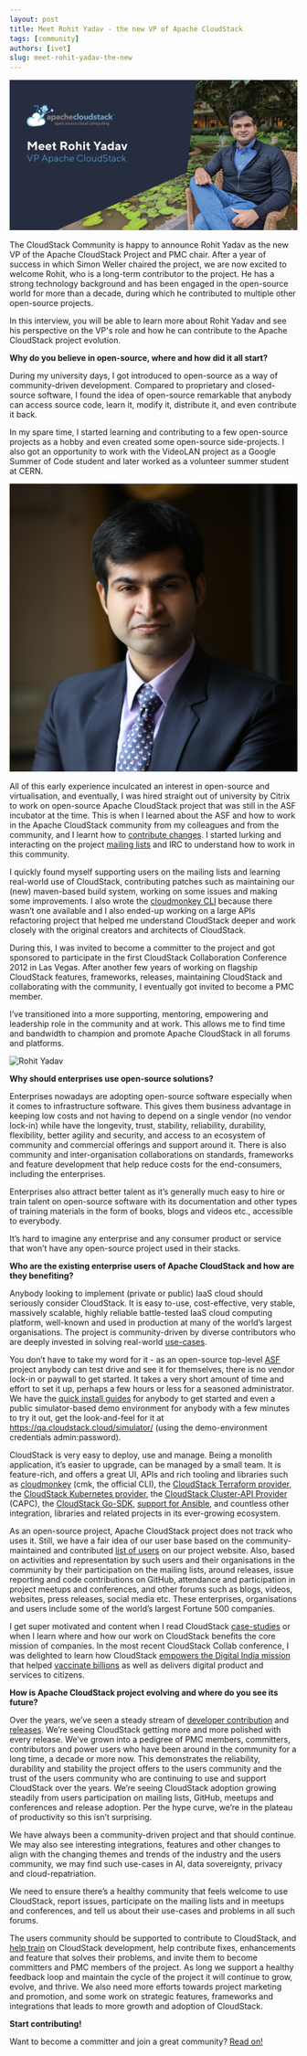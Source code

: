 ```yaml
---
layout: post
title: Meet Rohit Yadav - the new VP of Apache CloudStack
tags: [community]
authors: [ivet]
slug: meet-rohit-yadav-the-new
---
```


[![Rohit Yadav](header.jpg "Rohit Yadav - the new VP of Apache CloudStack")](/blog/meet-rohit-yadav-the-new)

The CloudStack Community is happy to announce Rohit Yadav as the new VP of the
Apache CloudStack Project and PMC chair. After a year of success in which Simon
Weller chaired the project, we are now excited to welcome Rohit, who is a
long-term contributor to the project. He has a strong technology background and
has been engaged in the open-source world for more than a decade, during which
he contributed to multiple other open-source projects.

In this interview, you will be able to learn more about Rohit Yadav and see his
perspective on the VP's role and how he can contribute to the Apache CloudStack
project evolution.

<!-- truncate -->

**Why do you believe in open-source, where and how did it all start?**

During my university days, I got introduced to open-source as a way of
community-driven development. Compared to proprietary and closed-source
software, I found the idea of open-source remarkable that anybody can access
source code, learn it, modify it, distribute it, and even contribute it back.

In my spare time, I started learning and contributing to a few open-source
projects as a hobby and even created some open-source side-projects. I also got
an opportunity to work with the VideoLAN project as a Google Summer of Code
student and later worked as a volunteer summer student at CERN.

![Rohit Yadav](small-photo.jpg "Rohit Yadav")

All of this early experience inculcated an interest in open-source and
virtualisation, and eventually, I was hired straight out of university by Citrix
to work on open-source Apache CloudStack project that was still in the ASF
incubator at the time. This is when I learned about the ASF and how to work in
the Apache CloudStack community from my colleagues and from the community, and I
learnt how to [contribute changes](https://infra.apache.org/contributors.html).
I started lurking and interacting on the project [mailing lists](/mailing-lists)
and IRC to understand how to work in this community.

I quickly found myself supporting users on the mailing lists and learning
real-world use of CloudStack, contributing patches such as maintaining our (new)
maven-based build system, working on some issues and making some improvements. I
also wrote the [cloudmonkey
CLI](https://github.com/apache/cloudstack-cloudmonkey) because there wasn’t one
available and I also ended-up working on a large APIs refactoring project that
helped me understand CloudStack deeper and work closely with the original
creators and architects of CloudStack.

During this, I was invited to become a committer to the project and got
sponsored to participate in the first CloudStack Collaboration Conference 2012
in Las Vegas. After another few years of working on flagship CloudStack
features, frameworks, releases, maintaining CloudStack and collaborating with
the community, I eventually got invited to become a PMC member.

I’ve transitioned into a more supporting, mentoring, empowering and leadership
role in the community and at work. This allows me to find time and bandwidth to
champion and promote Apache CloudStack in all forums and platforms.

![Rohit Yadav](photo.jpg "Rohit Yadav")

**Why should enterprises use open-source solutions?**

Enterprises nowadays are adopting open-source software especially when it comes
to infrastructure software. This gives them business advantage in keeping low
costs and not having to depend on a single vendor (no vendor lock-in) while have
the longevity, trust, stability, reliability, durability, flexibility, better
agility and security, and access to an ecosystem of community and commercial
offerings and support around it. There is also community and inter-organisation
collaborations on standards, frameworks and feature development that help reduce
costs for the end-consumers, including the enterprises.

Enterprises also attract better talent as it’s generally much easy to hire or
train talent on open-source software with its documentation and other types of
training materials in the form of books, blogs and videos etc., accessible to
everybody.

It’s hard to imagine any enterprise and any consumer product or service that
won’t have any open-source project used in their stacks.

**Who are the existing enterprise users of Apache CloudStack and how are they benefiting?**

Anybody looking to implement (private or public) IaaS cloud should seriously
consider CloudStack. It is easy to-use, cost-effective, very stable, massively
scalable, highly reliable battle-tested IaaS cloud computing platform,
well-known and used in production at many of the world’s largest organisations.
The project is community-driven by diverse contributors who are deeply invested
in solving real-world
[use-cases](https://cwiki.apache.org/confluence/display/CLOUDSTACK/Case+Studies).

You don’t have to take my word for it - as an open-source top-level
[ASF](https://apache.org/) project anybody can test drive and see it for
themselves, there is no vendor lock-in or paywall to get started. It takes a
very short amount of time and effort to set it up, perhaps a few hours or less
for a seasoned administrator. We have the [quick install
guides](https://docs.cloudstack.apache.org/en/latest/quickinstallationguide/qig.html)
for anybody to get started and even a public simulator-based demo environment
for anybody with a few minutes to try it out, get the look-and-feel for it at
https://qa.cloudstack.cloud/simulator/ (using the demo-environment credentials
admin:password).

CloudStack is very easy to deploy, use and manage. Being a monolith application,
it’s easier to upgrade, can be managed by a small team. It is feature-rich, and
offers a great UI, APIs and rich tooling and libraries such as
[cloudmonkey](https://github.com/apache/cloudstack-cloudmonkey) (cmk, the
official CLI), the [CloudStack Terraform
provider](https://github.com/apache/cloudstack-terraform-provider), the
[CloudStack Kubernetes
provider](https://github.com/apache/cloudstack-kubernetes-provider), the
[CloudStack Cluster-API Provider](https://cluster-api-cloudstack.sigs.k8s.io/)
(CAPC), the [CloudStack Go-SDK](https://github.com/apache/cloudstack-go),
[support for
Ansible](https://docs.ansible.com/ansible/latest/scenario_guides/guide_cloudstack.html),
and countless other integration, libraries and related projects in its
ever-growing ecosystem.

As an open-source project, Apache CloudStack project does not track who uses it.
Still, we have a fair idea of our user base based on the community-maintained
and contributed [list of users](https://cloudstack.apache.org/users.html) on our
project website. Also, based on activities and representation by such users and
their organisations in the community by their participation on the mailing
lists, around releases, issue reporting and code contributions on GitHub,
attendance and participation in project meetups and conferences, and other
forums such as blogs, videos, websites, press releases, social media etc. These
enterprises, organisations and users include some of the world’s largest Fortune
500 companies.

I get super motivated and content when I read CloudStack
[case-studies](https://cwiki.apache.org/confluence/display/CLOUDSTACK/Case+Studies)
or when I learn where and how our work on CloudStack benefits the core mission
of companies. In the most recent CloudStack Collab conference, I was delighted
to learn how CloudStack [empowers the Digital India
mission](https://www.youtube.com/watch?v=xq2LVY18GU8) that helped [vaccinate
billions](https://www.cowin.gov.in/) as well as delivers digital product and
services to citizens.

**How is Apache CloudStack project evolving and where do you see its future?**

Over the years, we’ve seen a steady stream of [developer
contribution](https://github.com/apache/cloudstack/graphs/contributors) and
[releases](https://github.com/apache/cloudstack/releases). We’re seeing
CloudStack getting more and more polished with every release. We’ve grown into a
pedigree of PMC members, committers, contributors and power users who have been
around in the community for a long time, a decade or more now. This demonstrates
the reliability, durability and stability the project offers to the users
community and the trust of the users community who are continuing to use and
support CloudStack over the years. We’re seeing CloudStack adoption growing
steadily from users participation on mailing lists, GitHub, meetups and
conferences and release adoption. Per the hype curve, we’re in the plateau of
productivity so this isn’t surprising.

We have always been a community-driven project and that should continue. We may
also see interesting integrations, features and other changes to align with the
changing themes and trends of the industry and the users community, we may find
such use-cases in AI, data sovereignty, privacy and cloud-repatriation.

We need to ensure there’s a healthy community that feels welcome to use
CloudStack, report issues, participate on the mailing lists and in meetups and
conferences, and tell us about their use-cases and problems in all such forums.

The users community should be supported to contribute to CloudStack, and [help
train](https://github.com/shapeblue/hackerbook) on CloudStack development, help
contribute fixes, enhancements and feature that solves their problems, and
invite them to become committers and PMC members of the project. As long we
support a healthy feedback loop and maintain the cycle of the project it will
continue to grow, evolve, and thrive. We also need more efforts towards project
marketing and promotion, and some work on strategic features, frameworks and
integrations that leads to more growth and adoption of CloudStack.

**Start contributing!**

Want to become a committer and join a great community? [Read on!](/contribute)
